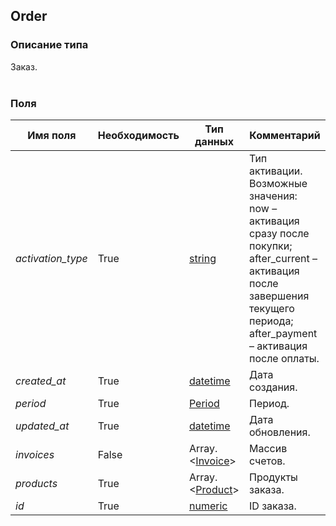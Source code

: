 
## Order

### Описание типа
Заказ.<br/><br/>
### Поля

| Имя поля | Необходимость | Тип данных | Комментарий |
|---|---|---|---|
|*activation_type*|True|[string](/types/string)|Тип активации.<br/>Возможные значения:	<br/>now – активация сразу после покупки;<br/>after_current – активация после завершения текущего периода;<br/>after_payment – активация после оплаты.<br/>|
|*created_at*|True|[datetime](/types/datetime)|Дата создания.<br/>|
|*period*|True|[Period](/types/Period)|Период.<br/>|
|*updated_at*|True|[datetime](/types/datetime)|Дата обновления.<br/>|
|*invoices*|False|Array.<[Invoice](/types/Invoice)>|Массив счетов.<br/>|
|*products*|True|Array.<[Product](/types/Product)>|Продукты заказа.<br/>|
|*id*|True|[numeric](/types/numeric)|ID заказа.<br/>|
